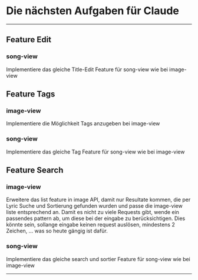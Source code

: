 # Die nächsten Aufgaben für Claude

---

## Feature Edit

### song-view
Implementiere das gleiche Title-Edit Feature für song-view wie bei image-view

## Feature Tags

### image-view
Implementiere die Möglichkeit Tags anzugeben bei image-view

### song-view
Implementiere das gleiche Tag Feature für song-view wie bei image-view

## Feature Search

### image-view
Erweitere das list feature in image API, damit nur Resultate kommen,
die per Lyric Suche und Sortierung gefunden wurden und passe die
image-view liste entsprechend an. Damit es nicht zu viele Requests gibt,
wende ein passendes pattern ab, um diese bei der eingabe zu berücksichtigen.
Dies könnte sein, sollange eingabe keinen request auslösen, mindestens 2 Zeichen,
... was so heute gängig ist dafür.

### song-view
Implementiere das gleiche search und sortier Feature für song-view wie bei image-view

---
